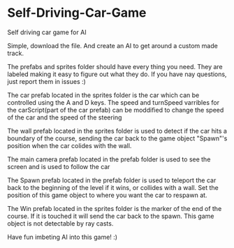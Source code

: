 # Self-Driving-Car-Game
Self driving car game for AI

Simple, download the file. And create an AI to get around a custom made track.

The prefabs and sprites folder should have every thing you need.
They are labeled making it easy to figure out what they do.
If you have nay questions, just report them in issues :)

The car prefab located in the sprites folder is the car which can be controlled using the A and D keys. The speed and turnSpeed varribles for the carScript(part of the car prefab)
can be moddified to change the speed of the car and the speed of the steering

The wall prefab located in the sprites folder is used to detect if the car hits a boundary of the course, sending the car back to the game object "Spawn"'s position when
the car colides with the wall.

The main camera prefab located in the prefab folder is used to see the screen and is used to follow the car

The Spawn prefab located in the prefab folder is used to teleport the car back to the beginning of the level if it wins, or collides with a wall. Set the position of this game
object to where you want the car to respawn at.

The Win prefab located in the sprites folder is the marker of the end of the course. If it is touched it will send the car back to the spawn. This game object
is not detectable by ray casts.

Have fun imbeting AI into this game! :)
